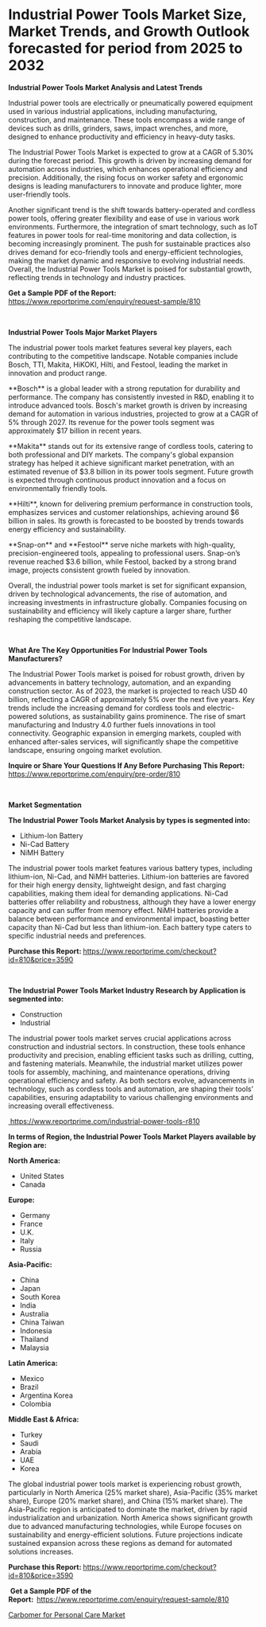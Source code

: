 <p><h1>Industrial Power Tools Market Size, Market Trends, and Growth Outlook forecasted for period from 2025 to 2032</h1></p><p><strong>Industrial Power Tools Market Analysis and Latest Trends</strong></p>
<p><p>Industrial power tools are electrically or pneumatically powered equipment used in various industrial applications, including manufacturing, construction, and maintenance. These tools encompass a wide range of devices such as drills, grinders, saws, impact wrenches, and more, designed to enhance productivity and efficiency in heavy-duty tasks.</p><p>The Industrial Power Tools Market is expected to grow at a CAGR of 5.30% during the forecast period. This growth is driven by increasing demand for automation across industries, which enhances operational efficiency and precision. Additionally, the rising focus on worker safety and ergonomic designs is leading manufacturers to innovate and produce lighter, more user-friendly tools.</p><p>Another significant trend is the shift towards battery-operated and cordless power tools, offering greater flexibility and ease of use in various work environments. Furthermore, the integration of smart technology, such as IoT features in power tools for real-time monitoring and data collection, is becoming increasingly prominent. The push for sustainable practices also drives demand for eco-friendly tools and energy-efficient technologies, making the market dynamic and responsive to evolving industrial needs. Overall, the Industrial Power Tools Market is poised for substantial growth, reflecting trends in technology and industry practices.</p></p>
<p><strong>Get a Sample PDF of the Report:&nbsp;</strong> <a href="https://www.reportprime.com/enquiry/request-sample/810?utm_campaign=3089&utm_medium=2&utm_source=Github&utm_content=ia&utm_term=18032025&utm_id=industrial-power-tools">https://www.reportprime.com/enquiry/request-sample/810</a></p>
<p>&nbsp;</p>
<p><strong>Industrial Power Tools Major Market Players</strong></p>
<p><p>The industrial power tools market features several key players, each contributing to the competitive landscape. Notable companies include Bosch, TTI, Makita, HiKOKI, Hilti, and Festool, leading the market in innovation and product range.</p><p>**Bosch** is a global leader with a strong reputation for durability and performance. The company has consistently invested in R&D, enabling it to introduce advanced tools. Bosch's market growth is driven by increasing demand for automation in various industries, projected to grow at a CAGR of 5% through 2027. Its revenue for the power tools segment was approximately $17 billion in recent years.</p><p>**Makita** stands out for its extensive range of cordless tools, catering to both professional and DIY markets. The company's global expansion strategy has helped it achieve significant market penetration, with an estimated revenue of $3.8 billion in its power tools segment. Future growth is expected through continuous product innovation and a focus on environmentally friendly tools.</p><p>**Hilti**, known for delivering premium performance in construction tools, emphasizes services and customer relationships, achieving around $6 billion in sales. Its growth is forecasted to be boosted by trends towards energy efficiency and sustainability.</p><p>**Snap-on** and **Festool** serve niche markets with high-quality, precision-engineered tools, appealing to professional users. Snap-on’s revenue reached $3.6 billion, while Festool, backed by a strong brand image, projects consistent growth fueled by innovation.</p><p>Overall, the industrial power tools market is set for significant expansion, driven by technological advancements, the rise of automation, and increasing investments in infrastructure globally. Companies focusing on sustainability and efficiency will likely capture a larger share, further reshaping the competitive landscape.</p></p>
<p>&nbsp;</p>
<p><strong>What Are The Key Opportunities For Industrial Power Tools Manufacturers?</strong></p>
<p><p>The Industrial Power Tools market is poised for robust growth, driven by advancements in battery technology, automation, and an expanding construction sector. As of 2023, the market is projected to reach USD 40 billion, reflecting a CAGR of approximately 5% over the next five years. Key trends include the increasing demand for cordless tools and electric-powered solutions, as sustainability gains prominence. The rise of smart manufacturing and Industry 4.0 further fuels innovations in tool connectivity. Geographic expansion in emerging markets, coupled with enhanced after-sales services, will significantly shape the competitive landscape, ensuring ongoing market evolution.</p></p>
<p><strong>Inquire or Share Your Questions If Any Before Purchasing This Report:</strong> <a href="https://www.reportprime.com/enquiry/pre-order/810?utm_campaign=3089&utm_medium=2&utm_source=Github&utm_content=ia&utm_term=18032025&utm_id=industrial-power-tools">https://www.reportprime.com/enquiry/pre-order/810</a></p>
<p>&nbsp;</p>
<p><strong>Market Segmentation</strong></p>
<p><strong>The Industrial Power Tools Market Analysis by types is segmented into:</strong></p>
<p><ul><li>Lithium-Ion Battery</li><li>Ni-Cad Battery</li><li>NiMH Battery</li></ul></p>
<p><p>The industrial power tools market features various battery types, including lithium-ion, Ni-Cad, and NiMH batteries. Lithium-ion batteries are favored for their high energy density, lightweight design, and fast charging capabilities, making them ideal for demanding applications. Ni-Cad batteries offer reliability and robustness, although they have a lower energy capacity and can suffer from memory effect. NiMH batteries provide a balance between performance and environmental impact, boasting better capacity than Ni-Cad but less than lithium-ion. Each battery type caters to specific industrial needs and preferences.</p></p>
<p><strong>Purchase this Report:&nbsp;</strong><a href="https://www.reportprime.com/checkout?id=810&price=3590&utm_campaign=3089&utm_medium=2&utm_source=Github&utm_content=ia&utm_term=18032025&utm_id=industrial-power-tools">https://www.reportprime.com/checkout?id=810&price=3590</a></p>
<p>&nbsp;</p>
<p><strong>The Industrial Power Tools Market Industry Research by Application is segmented into:</strong></p>
<p><ul><li>Construction</li><li>Industrial</li></ul></p>
<p><p>The industrial power tools market serves crucial applications across construction and industrial sectors. In construction, these tools enhance productivity and precision, enabling efficient tasks such as drilling, cutting, and fastening materials. Meanwhile, the industrial market utilizes power tools for assembly, machining, and maintenance operations, driving operational efficiency and safety. As both sectors evolve, advancements in technology, such as cordless tools and automation, are shaping their tools’ capabilities, ensuring adaptability to various challenging environments and increasing overall effectiveness.</p></p>
<p><a href="https://www.reportprime.com/industrial-power-tools-r810?utm_campaign=3089&utm_medium=2&utm_source=Github&utm_content=ia&utm_term=18032025&utm_id=industrial-power-tools">&nbsp;https://www.reportprime.com/industrial-power-tools-r810</a></p>
<p><strong>In terms of Region, the Industrial Power Tools Market Players available by Region are:</strong></p>
<p>
    <p> <strong> North America: </strong>
        <ul>
            <li>United States</li>
            <li>Canada</li>
        </ul>
        </p> 
    <p> <strong> Europe: </strong>
        <ul>
            <li>Germany</li>
            <li>France</li>
            <li>U.K.</li>
            <li>Italy</li>
            <li>Russia</li>
        </ul>
        </p> 
    <p> <strong> Asia-Pacific: </strong>
        <ul>
            <li>China</li>
            <li>Japan</li>
            <li>South Korea</li>
            <li>India</li>
            <li>Australia</li>
            <li>China Taiwan</li>
            <li>Indonesia</li>
            <li>Thailand</li>
            <li>Malaysia</li>
        </ul>
        </p> 
    <p> <strong> Latin America: </strong>
        <ul>
            <li>Mexico</li>
            <li>Brazil</li>
            <li>Argentina Korea</li>
            <li>Colombia</li>
        </ul>
        </p> 
    <p> <strong> Middle East & Africa: </strong>
        <ul>
            <li>Turkey</li>
            <li>Saudi</li>
            <li>Arabia</li>
            <li>UAE</li>
            <li>Korea</li>
        </ul>
    </p>
    </p>
<p><p>The global industrial power tools market is experiencing robust growth, particularly in North America (25% market share), Asia-Pacific (35% market share), Europe (20% market share), and China (15% market share). The Asia-Pacific region is anticipated to dominate the market, driven by rapid industrialization and urbanization. North America shows significant growth due to advanced manufacturing technologies, while Europe focuses on sustainability and energy-efficient solutions. Future projections indicate sustained expansion across these regions as demand for automated solutions increases.</p></p>
<p><strong>Purchase this Report: </strong><a href="https://www.reportprime.com/checkout?id=810&price=3590&utm_campaign=3089&utm_medium=2&utm_source=Github&utm_content=ia&utm_term=18032025&utm_id=industrial-power-tools">https://www.reportprime.com/checkout?id=810&price=3590</a></p>
<p>&nbsp;<strong>Get a Sample PDF of the Report:&nbsp;&nbsp;</strong><a href="https://www.reportprime.com/enquiry/request-sample/810?utm_campaign=3089&utm_medium=2&utm_source=Github&utm_content=ia&utm_term=18032025&utm_id=industrial-power-tools">https://www.reportprime.com/enquiry/request-sample/810</a></p>
<p><strong></strong></p>
<p><p><a href="https://github.com/hannajuana198484/Market-Research-Report-List-1/blob/main/carbomer-for-personal-care-market.md?utm_campaign=3089&utm_medium=2&utm_source=Github&utm_content=ia&utm_term=18032025&utm_id=industrial-power-tools">Carbomer for Personal Care Market</a></p></p>